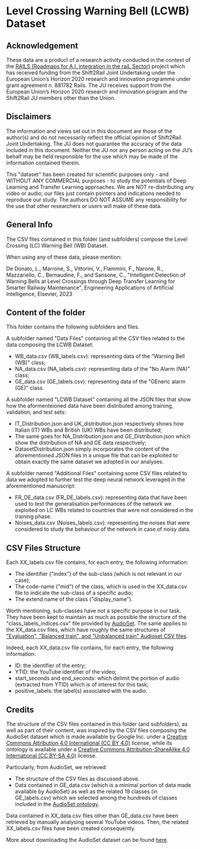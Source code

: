 # Level Crossing Warning Bell (LCWB) Dataset


## Acknowledgement
These data are a product of a research activity conducted in the context of the [RAILS (Roadmaps for A.I. integration in the raiL Sector)](https://rails-project.eu) project which has received funding from the Shift2Rail Joint Undertaking under the European Union’s Horizon 2020 research and innovation programme under grant agreement n. 881782 Rails. The JU receives support from the European Union’s Horizon 2020 research and innovation program and the Shift2Rail JU members other than the Union.

## Disclaimers
The information and views set out in this document are those of the author(s) and do not necessarily reflect the official opinion of Shift2Rail Joint Undertaking. The JU does not guarantee the accuracy of the data included in this document. Neither the JU nor any person acting on the JU’s behalf may be held responsible for the use which may be made of the information contained therein.

This "dataset" has been created for scientific purposes only - and WITHOUT ANY COMMERCIAL purposes - to study the potentials of Deep Learning and Transfer Learning approaches. We are NOT re-distributing any video or audio; our files just contain pointers and indications needed to reproduce our study. The authors DO NOT ASSUME any responsibility for the use that other researchers or users will make of these data. 

## General Info
The CSV files contained in this folder (and subfolders) compose the Level Crossing (LC) Warning Bell (WB) Dataset.

When using any of these data, please mention:

De Donato, L., Marrone, S., Vittorini, V., Flammini, F., Narone, R., Mazzariello, C., Bernaudine, F., and Sansone, C., "Intelligent Detection of Warning Bells at Level Crossings through Deep Transfer Learning for Smarter Railway Maintenance", Engineering Applications of Artificial Intelligence, Elsevier, 2023


## Content of the folder
This folder contains the following subfolders and files.

A subfolder named "Data Files" containing all the CSV files related to the data composing the LCWB Dataset:
- WB_data.csv (WB_labels.csv): representing data of the "Warning Bell (WB)" class;
- NA_data.csv (NA_labels.csv): representing data of the "No Alarm (NA)" class;
- GE_data.csv (GE_labels.csv): representing data of the "GEneric alarm (GE)" class.

A subfolder named "LCWB Dataset" containing all the JSON files that show how the aformenteioned data have been distributed among training, validation, and test sets:
- IT_Distribution.json and UK_distribution.json respectively shows how Italian (IT) WBs and British (UK) WBs have been distributed;
- The same goes for NA_Distribution.json and GE_Distribution.json which show the distribution of NA and GE data respectively;
- DatasetDistribution.json simply incorporates the content of the aforementioned JSON files in a unique file that can be exploited to obtain exactly the same dataset we adopted in our analyses.

A subfolder named "Additional Files" containing some CSV files related to data we adopted to further test the deep neural network leveraged in the aforementioned manuscript:
- FR_DE_data.csv (FR_DE_labels.csv): representing data that have been used to test the generalisation performances of the network we exploited on LC WBs related to countries that were not considered in the training phase.
- Noises_data.csv (Noises_labels.csv): representing the noises that were considered to study the behaviour of the network in case of noisy data.


## CSV Files Structure
Each XX_labels.csv file contains, for each entry, the following information:
- The identifier ("index") of the sub-class (which is not relevant in our case);
- The code-name ("mid") of the class, which is used in the XX_data.csv file to indicate the sub-class of a specific audio;
- The extend name of the class ("display_name").

Worth mentioning, sub-classes have not a specific purpose in our task. They have been kept to maintain as much as possible the structure of the "class_labels_indices.csv" file provided by [AudioSet](https://research.google.com/audioset/). The same applies to the XX_data.csv files, which have roughly the same structures of ["Evaluation", "Balanced train", and "Unbalanced train" Audioset CSV files](https://research.google.com/audioset/download.html).

Indeed, each XX_data.csv file contains, for each entry, the following information:
- ID: the identifier of the entry;
- YTID: the YouTube identifier of the video;
- start_seconds and end_seconds: which delimit the portion of audio (extracted from YTID) which is of interest for this task;
- positive_labels: the label(s) associated with the audio.


## Credits
The structure of the CSV files contained in this folder (and subfolders), as well as part of their content, was inspired by the CSV files composing the AudioSet dataset which is made available by Google Inc. under a [Creative Commons Attribution 4.0 International (CC BY 4.0)](https://creativecommons.org/licenses/by/4.0/) license, while its ontology is available under a [Creative Commons Attribution-ShareAlike 4.0 International (CC BY-SA 4.0)](https://creativecommons.org/licenses/by-sa/4.0/) license.

Particularly, from AudioSet, we retrieved:
- The structure of the CSV files as discussed above.
- Data contained in GE_data.csv (which is a minimal portion of data made available by AudioSet) as well as the related 19 classes (in GE_labels.csv) which we selected among the hundreds of classes included in the [AudioSet ontology](https://research.google.com/audioset/ontology/index.html).

Data contained in XX_data.csv files other than GE_data.csv have been retrieved by manually analysing several YouTube videos. Then, the related XX_labels.csv files have been created consequently.

More about downloading the AudioSet dataset can be found [here](https://research.google.com/audioset/download.html).
